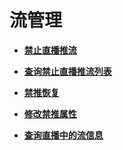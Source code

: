 # 流管理<a name="topic_300000002"></a>

 

-   **[禁止直播推流](禁止直播推流.md)**  

-   **[查询禁止直播推流列表](查询禁止直播推流列表.md)**  

-   **[禁推恢复](禁推恢复.md)**  

-   **[修改禁推属性](修改禁推属性.md)**  

-   **[查询直播中的流信息](查询直播中的流信息.md)**  


